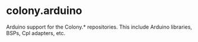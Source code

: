# colony.arduino
Arduino support for the Colony.* repositories.  This include Arduino libraries, BSPs, Cpl adapters, etc.
